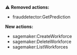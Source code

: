 :warning: **Removed actions:**

- frauddetector:GetPrediction

**New actions:**

- sagemaker:CreateWorkforce
- sagemaker:DeleteWorkforce
- sagemaker:ListWorkforces
